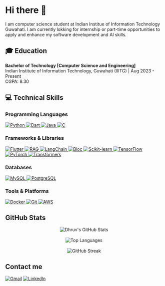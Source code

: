 # Hi there 👋
I am computer science student at Indian Institue of Information Technology Guwahati. I am currently lokking for internship or part-time opportunities to apply and enhance my software development and AI skills.

## 🎓 Education
**Bachelor of Technology [Computer Science and Engineering]**  
Indian Institute of Information Technology, Guwahati (IIITG) | Aug 2023 - Present  
CGPA: 8.30

## 💻 Technical Skills

### Programming Languages  
<p align="left">
  <a href="https://www.python.org/" target="_blank" rel="noreferrer">
    <img src="https://img.shields.io/badge/-Python-3776AB?style=for-the-badge&logo=python&logoColor=white" alt="Python" />
  </a>
  <a href="https://dart.dev/" target="_blank" rel="noreferrer">
    <img src="https://img.shields.io/badge/-Dart-0175C2?style=for-the-badge&logo=dart&logoColor=white" alt="Dart" />
  </a>
  <a href="https://www.java.com/" target="_blank" rel="noreferrer">
    <img src="https://img.shields.io/badge/-Java-007396?style=for-the-badge&logo=java&logoColor=white" alt="Java" />
  </a>
  <a href="https://en.wikipedia.org/wiki/C_(programming_language)" target="_blank" rel="noreferrer">
    <img src="https://img.shields.io/badge/-C-00599C?style=for-the-badge&logo=c&logoColor=white" alt="C" />
  </a>
</p>

### Frameworks & Libraries  
<p align="left">
  <a href="https://flutter.dev/" target="_blank" rel="noreferrer">
    <img src="https://img.shields.io/badge/-Flutter-02569B?style=for-the-badge&logo=flutter&logoColor=white" alt="Flutter" />
  </a>
  <a href="https://en.wikipedia.org/wiki/Retrieval-Augmented_Generation" target="_blank" rel="noreferrer">
    <img src="https://img.shields.io/badge/-RAG-006400?style=for-the-badge&logo=openai&logoColor=white" alt="RAG" />
  </a>
  <a href="https://www.langchain.com/" target="_blank" rel="noreferrer">
    <img src="https://img.shields.io/badge/-LangChain-228B22?style=for-the-badge&logo=langchain&logoColor=white" alt="LangChain" />
  </a>
  <a href="https://bloclibrary.dev/#/" target="_blank" rel="noreferrer">
    <img src="https://img.shields.io/badge/-Bloc-21BFAF?style=for-the-badge&logo=flutter&logoColor=white" alt="Bloc" />
  </a>
  <a href="https://scikit-learn.org/" target="_blank" rel="noreferrer">
    <img src="https://img.shields.io/badge/-Scikit--learn-F7931E?style=for-the-badge&logo=scikit-learn&logoColor=white" alt="Scikit-learn" />
  </a>
  <!-- TensorFlow -->
  <a href="https://www.tensorflow.org/" target="_blank" rel="noreferrer">
    <img src="https://img.shields.io/badge/-TensorFlow-FF6F00?style=for-the-badge&logo=TensorFlow&logoColor=white" alt="TensorFlow" />
  </a>

  <!-- Pytorch -->
  <a href="https://pytorch.org/" target="_blank" rel="noreferrer">
    <img src="https://img.shields.io/badge/-PyTorch-EE4C2C?style=for-the-badge&logo=PyTorch&logoColor=white" alt="PyTorch" />
  </a>

  <!-- Transformer -->
  <a href="https://huggingface.co/transformers/" target="_blank" rel="noreferrer">
    <img src="https://img.shields.io/badge/-Transformers-FFDF00?style=for-the-badge&logo=HuggingFace&logoColor=black" alt="Transformers" />
  </a>
</p>

### Databases  
<p align="left">
  <a href="https://www.mysql.com/" target="_blank" rel="noreferrer">
    <img src="https://img.shields.io/badge/-MySQL-4479A1?style=for-the-badge&logo=mysql&logoColor=white" alt="MySQL" />
  </a>
  <a href="https://www.postgresql.org/" target="_blank" rel="noreferrer">
    <img src="https://img.shields.io/badge/-PostgreSQL-336791?style=for-the-badge&logo=postgresql&logoColor=white" alt="PostgreSQL" />
  </a>
</p>

### Tools & Platforms  
<p align="left">
  <a href="https://www.docker.com/" target="_blank" rel="noreferrer">
    <img src="https://img.shields.io/badge/-Docker-2496ED?style=for-the-badge&logo=docker&logoColor=white" alt="Docker" />
  </a>
  <a href="https://git-scm.com/" target="_blank" rel="noreferrer">
    <img src="https://img.shields.io/badge/-Git-F05032?style=for-the-badge&logo=git&logoColor=white" alt="Git" />
  </a>
  <a href="https://aws.amazon.com/" target="_blank" rel="noreferrer">
    <img src="https://img.shields.io/badge/-AWS-232F3E?style=for-the-badge&logo=amazonaws&logoColor=white" alt="AWS" />
  </a>
</p>

## GitHub Stats

<p align="center">
  <img src="https://github-readme-stats.vercel.app/api?username=dhruv-2615p&count_private=true&show_icons=true&theme=radical" alt="Dhruv's GitHub Stats" />
  <br/>
  <br/>
  <img src="https://github-readme-stats.vercel.app/api/top-langs/?username=dhruv-2615p&layout=compact&theme=radical" alt="Top Languages" />
  <br/>
  <br/>
  <img src="https://streak-stats.demolab.com/?user=dhruv-2615p&theme=radical" alt="GitHub Streak" />
</p>

  
## Contact me
[![Gmail](https://img.shields.io/badge/-dhruv1511parmar@gmail.com-D14836?style=flat-square&logo=gmail&logoColor=white)](mailto:dhruv1511parmar@gmail.com)
[![LinkedIn](https://img.shields.io/badge/-LinkedIn-0077B5?style=flat-square&logo=linkedin&logoColor=white)](https://www.linkedin.com/in/dhruv-parmar-23b7aa289/)
